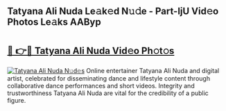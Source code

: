 ## Tatyana Ali Nuda Le𝚊k𝚎d N𝚞𝚍e - Part-IjU Vid𝚎o Photos Le𝚊ks AAByp

# <h2><a href="http://fbeuvn8.evod.top/?m=Tatyana+Ali+Nuda">🔗 👉🔴 Tatyana Ali Nuda Vid𝚎o Ph𝚘t𝚘s</a></h2>

[![Tatyana Ali Nuda N𝚞d𝚎s](https://i.imgur.com/8V9OHl7.gif)](http://fbeuvn8.evod.top/?m=Tatyana+Ali+Nuda)
Online entertainer Tatyana Ali Nuda and digital artist, celebrated for disseminating dance and lifestyle content through collaborative dance performances and short videos. Integrity and trustworthiness Tatyana Ali Nuda are vital for the credibility of a public figure. 
